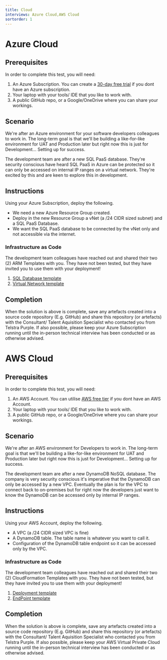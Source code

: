 ```yaml
---
title: Cloud
interviews: Azure Cloud,AWS Cloud
sortorder: 1
---
```


# Azure Cloud

## Prerequisites

In order to complete this test, you will need:

1. An Azure Subscription. You can create a [30-day free trial](https://azure.microsoft.com/en-au/free/) if you dont have an Azure subscription.
2. Your laptop with your tools/ IDE that you like to work with.
3. A public GitHub repo, or a Google/OneDrive where you can share your workings.

## Scenario

We're after an Azure environment for your software developers colleagues to work in. The long-term goal is that we'll be building a like-for-like environment for UAT and Production later but right now this is just for Development… Setting up for success.

The development team are after a new SQL PaaS database. They're security conscious have heard SQL PaaS in Azure can be protected so it can only be accessed on internal IP ranges on a virtual network. They're excited by this and are keen to explore this in development.

## Instructions

Using your Azure Subscription, deploy the following.

- We need a new Azure Resource Group created.
- Deploy in the new Resource Group a vNet (a /24 CIDR sized subnet) and a SQL PaaS Database.
- We want the SQL PaaS database to be connected by the vNet only and not accessible via the internet.

### Infrastructure as Code

The development team colleagues have reached out and shared their two (2) ARM Templates with you. They have not been tested, but they have invited you to use them with your deployment!

1. [SQL Database template](./code/sqldatabase.json)
2. [Virtual Network template](/code/networking.json)

## Completion

When the solution is above is complete, save any artefacts created into a source code repository (E.g. GitHub) and share this repository (or artefacts) with the Consultant/ Talent Aquisition Specialist who contacted you from Telstra Purple. If also possible, please keep your Azure Subscription running until the in-person technical interview has been conducted or as otherwise advised.

# AWS Cloud

## Prerequisites

In order to complete this test, you will need:

1. An AWS Account. You can utilise [AWS free tier](https://aws.amazon.com/free/) if you dont have an AWS Account.
2. Your laptop with your tools/ IDE that you like to work with.
3. A public GitHub repo, or a Google/OneDrive where you can share your workings.

## Scenario

We're after an AWS environment for Developers to work in. The long-term goal is that we'll be building a like-for-like environment for UAT and Production later but right now this is just for Development… Setting up for success.

The development team are after a new DynamoDB NoSQL database. The company is very security conscious it's imperative that the DynamoDB can only be accessed by a new VPC. Eventually the plan is for the VPC to connect back to on-premises but for right now the developers just want to know the DynamoDB can be accessed only by internal IP ranges.

## Instructions

Using your AWS Account, deploy the following.

- A VPC (a /24 CIDR sized VPC is fine)
- A DynamoDB table. The table name is whatever you want to call it.
- Configuration of the DynamoDB table endpoint so it can be accessed only by the VPC.

### Infrastructure as Code

The development team colleagues have reached out and shared their two (2) CloudFormation Templates with you. They have not been tested, but they have invited you to use them with your deployment!

1. [Deployment template](code/deployment.yaml)
2. [EndPoint template](code/endpoint.yaml)

## Completion

When the solution is above is complete, save any artefacts created into a source code repository (E.g. GitHub) and share this repository (or artefacts) with the Consultant/ Talent Aquisition Specialist who contacted you from Telstra Purple. If also possible, please keep your AWS Virtual Private Cloud running until the in-person technical interview has been conducted or as otherwise advised.
